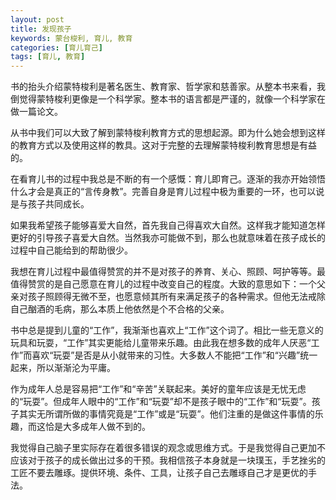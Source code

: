 ```yaml
---
layout: post
title: 发现孩子
keywords: 蒙台梭利, 育儿, 教育
categories: [育儿育己]
tags: [育儿, 教育]
---
```

书的抬头介绍蒙特梭利是著名医生、教育家、哲学家和慈善家。从整本书来看，我倒觉得蒙特梭利更像是一个科学家。整本书的语言都是严谨的，就像一个科学家在做一篇论文。

从书中我们可以大致了解到蒙特梭利教育方式的思想起源。即为什么她会想到这样的教育方式以及使用这样的教具。这对于完整的去理解蒙特梭利教育思想是有益的。

在看育儿书的过程中我总是不断的有一个感慨：育儿即育己。逐渐的我亦开始领悟什么才会是真正的“言传身教”。完善自身是育儿过程中极为重要的一环，也可以说是与孩子共同成长。
<!-- more -->
如果我希望孩子能够喜爱大自然，首先我自己得喜欢大自然。这样我才能知道怎样更好的引导孩子喜爱大自然。当然我亦可能做不到，那么也就意味着在孩子成长的过程中自己能给到的帮助很少。

我想在育儿过程中最值得赞赏的并不是对孩子的养育、关心、照顾、呵护等等。最值得赞赏的是自己愿意在育儿的过程中改变自己的程度。大致的意思如下：一个父亲对孩子照顾得无微不至，也愿意倾其所有来满足孩子的各种需求。但他无法戒除自己酗酒的毛病，那么本质上他依然是个不合格的父亲。

书中总是提到儿童的“工作”，我渐渐也喜欢上“工作”这个词了。相比一些无意义的玩具和玩耍，“工作”其实更能给儿童带来乐趣。由此我在想多数的成年人厌恶“工作”而喜欢“玩耍”是否是从小就带来的习性。大多数人不能把“工作”和“兴趣”统一起来，所以渐渐沦为平庸。

作为成年人总是容易把“工作”和“辛苦”关联起来。美好的童年应该是无忧无虑的“玩耍”。但成年人眼中的“工作”和“玩耍”却不是孩子眼中的“工作”和“玩耍”。孩子其实无所谓所做的事情究竟是“工作”或是“玩耍”。他们注重的是做这件事情的乐趣，而这恰是大多成年人做不到的。

我觉得自己脑子里实际存在着很多错误的观念或思维方式。于是我觉得自己更加不应该对于孩子的成长做出过多的干预。我相信孩子本身就是一块璞玉，手艺挫劣的工匠不要去雕琢。提供环境、条件、工具，让孩子自己去雕琢自己才是更优的手法。